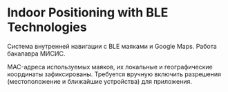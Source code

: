 # Indoor Positioning with BLE Technologies

Система внутренней навигации с BLE маяками и Google Maps. Работа бакалавра МИСИС.

MAC-адреса используемых маяков, их локальные и географические координаты зафиксированы.
Требуется вручную включить разрешения (местоположение и ближайшие устройства) для приложения.
